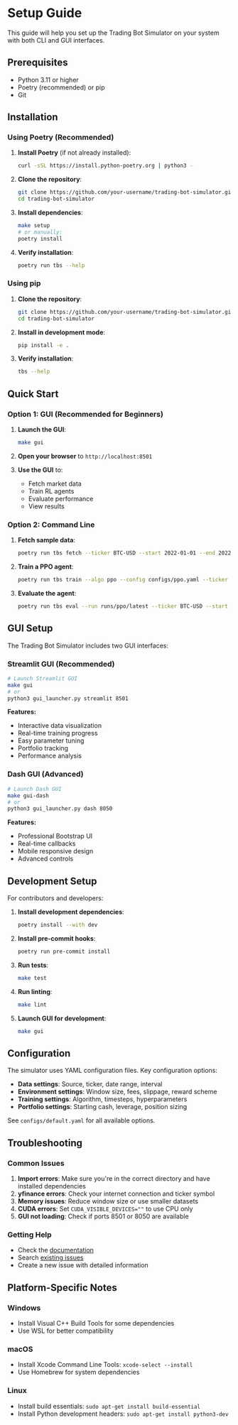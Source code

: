 # Setup Guide

This guide will help you set up the Trading Bot Simulator on your system with both CLI and GUI interfaces.

## Prerequisites

- Python 3.11 or higher
- Poetry (recommended) or pip
- Git

## Installation

### Using Poetry (Recommended)

1. **Install Poetry** (if not already installed):
   ```bash
   curl -sSL https://install.python-poetry.org | python3 -
   ```

2. **Clone the repository**:
   ```bash
   git clone https://github.com/your-username/trading-bot-simulator.git
   cd trading-bot-simulator
   ```

3. **Install dependencies**:
   ```bash
   make setup
   # or manually:
   poetry install
   ```

4. **Verify installation**:
   ```bash
   poetry run tbs --help
   ```

### Using pip

1. **Clone the repository**:
   ```bash
   git clone https://github.com/your-username/trading-bot-simulator.git
   cd trading-bot-simulator
   ```

2. **Install in development mode**:
   ```bash
   pip install -e .
   ```

3. **Verify installation**:
   ```bash
   tbs --help
   ```

## Quick Start

### Option 1: GUI (Recommended for Beginners)

1. **Launch the GUI**:
   ```bash
   make gui
   ```

2. **Open your browser** to `http://localhost:8501`

3. **Use the GUI** to:
   - Fetch market data
   - Train RL agents
   - Evaluate performance
   - View results

### Option 2: Command Line

1. **Fetch sample data**:
   ```bash
   poetry run tbs fetch --ticker BTC-USD --start 2022-01-01 --end 2022-01-31 --interval 1d
   ```

2. **Train a PPO agent**:
   ```bash
   poetry run tbs train --algo ppo --config configs/ppo.yaml --ticker BTC-USD --start 2022-01-01 --end 2022-01-15 --total-timesteps 1000
   ```

3. **Evaluate the agent**:
   ```bash
   poetry run tbs eval --run runs/ppo/latest --ticker BTC-USD --start 2022-01-16 --end 2022-01-31 --baseline all
   ```

## GUI Setup

The Trading Bot Simulator includes two GUI interfaces:

### Streamlit GUI (Recommended)
```bash
# Launch Streamlit GUI
make gui
# or
python3 gui_launcher.py streamlit 8501
```

**Features:**
- Interactive data visualization
- Real-time training progress
- Easy parameter tuning
- Portfolio tracking
- Performance analysis

### Dash GUI (Advanced)
```bash
# Launch Dash GUI
make gui-dash
# or
python3 gui_launcher.py dash 8050
```

**Features:**
- Professional Bootstrap UI
- Real-time callbacks
- Mobile responsive design
- Advanced controls

## Development Setup

For contributors and developers:

1. **Install development dependencies**:
   ```bash
   poetry install --with dev
   ```

2. **Install pre-commit hooks**:
   ```bash
   poetry run pre-commit install
   ```

3. **Run tests**:
   ```bash
   make test
   ```

4. **Run linting**:
   ```bash
   make lint
   ```

5. **Launch GUI for development**:
   ```bash
   make gui
   ```

## Configuration

The simulator uses YAML configuration files. Key configuration options:

- **Data settings**: Source, ticker, date range, interval
- **Environment settings**: Window size, fees, slippage, reward scheme
- **Training settings**: Algorithm, timesteps, hyperparameters
- **Portfolio settings**: Starting cash, leverage, position sizing

See `configs/default.yaml` for all available options.

## Troubleshooting

### Common Issues

1. **Import errors**: Make sure you're in the correct directory and have installed dependencies
2. **yfinance errors**: Check your internet connection and ticker symbol
3. **Memory issues**: Reduce window size or use smaller datasets
4. **CUDA errors**: Set `CUDA_VISIBLE_DEVICES=""` to use CPU only
5. **GUI not loading**: Check if ports 8501 or 8050 are available

### Getting Help

- Check the [documentation](docs/)
- Search [existing issues](https://github.com/your-username/trading-bot-simulator/issues)
- Create a new issue with detailed information

## Platform-Specific Notes

### Windows

- Install Visual C++ Build Tools for some dependencies
- Use WSL for better compatibility

### macOS

- Install Xcode Command Line Tools: `xcode-select --install`
- Use Homebrew for system dependencies

### Linux

- Install build essentials: `sudo apt-get install build-essential`
- Install Python development headers: `sudo apt-get install python3-dev`
